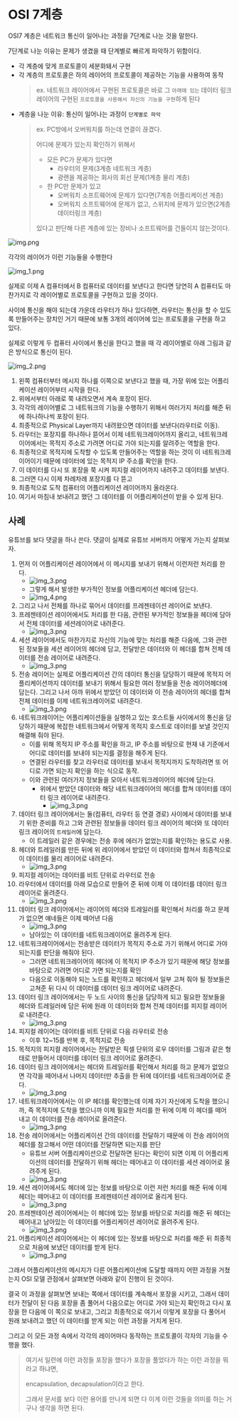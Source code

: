 # OSI 7계층

OSI7 계층은 네트워크 통신이 일어나는 과정을 7단계로 나눈 것을 말한다.

7단계로 나눈 이유는 문제가 생겼을 때 단계별로 빠르게 파악하기 위함이다.

- 각 계층에 맞게 프로토콜이 세분화돼서 구현
- 각 계층의 프로토콜은 하의 레이어의 프로토콜이 제공하는 기능을 사용하여 동작
  > ex. 네트워크 레이어에서 구현된 프로토콜은 바로 그 `아래에 있는` 데이터 링크 레이어의 구현된 `프로토콜을 사용해서 자신의 기능을 구현`하게 된다
- 계층을 나눈 이유: 통신이 일어나는 과정이 `단계별로 파악`
   > ex. PC방에서 오버워치를 하는데 연결이 끊겼다.
   >
   >  어디에 문제가 있는지 확인하기 위해서
   >
   >  - 모든 PC가 문제가 있다면
   >    - 라우터의 문제(3계층 네트워크 계층)
   >    - 광랜을 제공하는 회사의 회선 문제(1계층 물리 계층)
   >  - 한 PC만 문제가 있고
   >    - 오버워치 소프트웨어에 문제가 있다면(7계층 어플리케이션 계층)
   >    - 오버워치 소프트웨어에 문제가 없고, 스위치에 문제가 있으면(2계층 데이터링크 계층)
   >
   >  있다고 판단해 다른 계층에 있는 장비나 소프트웨어를 건들이지 않는것이다.
  > 

![img.png](20250616/img.png)

각각의 레이어가 이런 기능들을 수행한다

![img_1.png](20250616/img_1.png)

실제로 이제 A 컴퓨터에서 B 컴퓨터로 데이터를 보낸다고 한다면 당연히 A 컴퓨터도 마찬가지로 각 레이어별로 프로토콜을 구현하고 있을 것이다.

사이에 통신을 해야 되는데 가운데 라우터가 하나 있다하면, 라우터는 통신을 할 수 있도록 만들어주는 장치인 거기 때문에 보통 3개의 레이어에 있는 프로토콜을 구현을 하고 있다.

실제로 이렇게 두 컴퓨터 사이에서 통신을 한다고 했을 때 각 레이어별로 아래 그림과 같은 방식으로 통신이 된다.

![img_2.png](20250616/img_2.png)

1. 왼쪽 컴퓨터부터 메시지 하나를 이쪽으로 보낸다고 했을 때, 가장 위에 있는 어플리케이션 레이어부터 시작을 한다.
2. 위에서부터 아래로 쭉 내려오면서 계속 포장이 된다.
3. 각각의 레이어별로 그 네트워크의 기능을 수행하기 위해서 여러가지 처리를 해준 뒤에 하나하나씩 포장이 된다. 
4. 최종적으로 Physical Layer까지 내려왔으면 데이터를 보낸다(라우터로 이동).
5. 라우터는 포장지를 하나하나 뜯어서 이제 네트워크레이어까지 올리고, 네트워크레이어에서는 목적지 주소로 가려면 어디로 가야 되는지를 알려주는 역할을 한다. 
6. 최종적으로 목적지에 도착할 수 있도록 만들어주는 역할을 하는 것이 이 네트워크레이어이기 때문에 데이터에 있는 목적지 IP 주소를 확인을 한다. 
7. 이 데이터를 다시 또 포장을 쭉 시켜 피지컬 레이어까지 내려주고 데이터를 보낸다.
8. 그러면 다시 이제 차례차례 포장지를 다 뜯고 
9. 최종적으로 도착 컴퓨터의 어플리케이션 레이어까지 올라온다. 
10. 여기서 마침내 보내려고 했던 그 데이터를 이 어플리케이션이 받을 수 있게 된다.

## 사례
유튜브를 보다 댓글을 하나 쓴다. 댓글이 실제로 유튜브 서버까지 어떻게 가는지 살펴보자.

1. 먼저 이 어플리케이션 레이어에서 이 메시지를 보내기 위해서 이런저런 처리를 한다. 
   - ![img_3.png](20250616/1-1.png)
   - 그렇게 해서 발생한 부가적인 정보를 어플리케이션 헤더에 담는다.
   - ![img_4.png](20250616/1-2.png)
2. 그리고 나서 전체를 하나로 묶어서 데이터를 프레젠테이션 레이어로 보낸다.
3. 프레젠테이션 레이어에서도 처리를 한 다음, 관련된 부가적인 정보들을 헤더에 담아서 전체 데이터를 세션레이어로 내려준다.
   - ![img_3.png](20250616/1-3.png)
4. 세션 레이어에서도 마찬가지로 자신의 기능에 맞는 처리를 해준 다음에, 그와 관련된 정보들을 세션 레이어의 헤더에 담고, 전달받은 데이터와 이 헤더를 합쳐 전체 데이터를 전송 레이어로 내려준다.
   - ![img_3.png](20250616/1-4.png)
5. 전송 레이어는 실제로 어플리케이션 간의 데이터 통신을 담당하기 때문에 목적지 어플리케이션까지 데이터를 보내기 위해서 필요한 여러 정보들을 전송 레이어헤더에 담는다. 그리고 나서 아까 위에서 받았던 이 데이터와 이 전송 레이어의 헤더를 합쳐 전체 데이터를 이제 네트워크레이어로 내려준다.
   - ![img_3.png](20250616/1-5.png)
6. 네트워크레이어는 어플리케이션들을 실행하고 있는 호스트들 사이에서의 통신을 담당하기 때문에 복잡한 네트워크에서 어떻게 목적지 호스트로 데이터를 보낼 것인지 해결해 줘야 된다. 
   - 이를 위해 목적지 IP 주소를 확인을 하고, IP 주소를 바탕으로 현재 내 기준에서 어디로 데이터를 보내야 되는지를 결정을 해주게 된다.
   - 연결된 라우터를 찾고 라우터로 데이터를 보내서 목적지까지 도착하려면 또 어디로 가면 되는지 확인을 하는 식으로 동작. 
   - 이와 관련된 여러가지 정보들을 모아서 네트워크레이어의 헤더에 담는다. 
      - 위에서 받았던 데이터와 해당 네트워크레이어의 헤더를 합쳐 데이터를 데이터 링크 레이어로 내려준다.
        - ![img_3.png](20250616/1-6.png)
7. 데이터 링크 레이어에서는 둘(컴퓨터, 라우터 등 연결 경로) 사이에서 데이터를 보내기 위한 준비를 하고 그와 관련된 정보들을 데이터 링크 레이어의 헤더와 또 데이터 링크 레이어의 `트레일러`에 담는다. 
   - 이 트레일러 같은 경우에는 전송 후에 에러가 없었는지를 확인하는 용도로 사용. 
8. 헤더와 트레일러를 만든 뒤에 위 레이어에서 받았던 이 데이터와 합쳐서 최종적으로 이 데이터를 물리 레이어로 내려준다.
    - ![img_3.png](20250616/1-7.png)
9. 피지컬 레이어는 데이터를 비트 단위로 라우터로 전송
10. 라우터에서 데이터를 아래 모습으로 만들어 준 뒤에 이제 이 데이터를 데이터 링크 레이어로 올려준다.
    - ![img_3.png](20250616/1-7.png)
11. 데이터 링크 레이어에서는 레이어의 헤더와 트레일러를 확인해서 처리를 하고 문제가 없으면 얘네들은 이제 떼어낸 다음
    - ![img_3.png](20250616/1-6.png)
    - 남아있는 이 데이터를 네트워크레이어로 올려주게 된다.
12. 네트워크레이어에서는 전송받은 데이터가 목적지 주소로 가기 위해서 어디로 가야 되는지를 판단을 해줘야 된다. 
    - 그러면 네트워크레이어의 헤더에 이 목적지 IP 주소가 있기 때문에 해당 정보를 바탕으로 가려면 어디로 가면 되는지를 확인
    - 다음으로 이동해야 되는 노드를 확인하고 헤더에서 일부 고쳐 줘야 될 정보들은 고쳐준 뒤 다시 이 데이터를 데이터 링크 레이어로 내려준다.
13. 데이터 링크 레이어에서는 두 노드 사이의 통신을 담당하게 되고 필요한 정보들을 헤더와 트레일러에 담은 뒤에 원래 이 데이터와 합쳐 전체 데이터를 피지컬 레이어로 내려준다.
    - ![img_3.png](20250616/1-7.png)
14. 피지컬 레이어는 데이터를 비트 단위로 다음 라우터로 전송
    - 이후 12~15를 반복 후, 목적지로 전송
15. 목적지의 피지컬 레이어에서는 전달받은 픽셀 단위의 로우 데이터를 그림과 같은 형태로 만들어서 데이터를 데이터 링크 레이어로 올려준다.
16. 데이터 링크 레이어에서는 헤더와 트레일러를 확인해서 처리를 하고 문제가 없었으면 각각을 떼어내서 나머지 데이터만 추출을 한 뒤에 데이터를 네트워크레이어로 준다.
    - ![img_3.png](20250616/1-6.png)
17. 네트워크레이어에서는 이 IP 헤더를 확인했는데 이제 자기 자신에게 도착을 했으니까, 즉 목적지에 도착을 했으니까 이제 필요한 처리를 한 뒤에 이제 이 헤더를 떼어내고 이 데이터를 전송 레이어로 올려준다.
    - ![img_3.png](20250616/1-5.png)
18. 전송 레이어에서는 어플리케이션 간의 데이터를 전달하기 때문에 이 전송 레이어의 헤더를 참고해서 어떤 데이터를 전달하면 되는지를 판단
    - 유튜브 서버 어플리케이션으로 전달하면 된다는 확인이 되면 이제 이 어플리케이션의 데이터를 전달하기 위해 헤더는 떼어내고 이 데이터를 세션 레이어로 올려주게 된다.
    - ![img_3.png](20250616/1-4.png)
19. 세션 레이어에서도 헤더에 있는 정보를 바탕으로 이런 저런 처리를 해준 뒤에 이제 헤더는 떼어내고 이 데이터를 프레젠테이션 레이어로 올리게 된다.
    -  ![img_3.png](20250616/1-3.png)
20. 프레젠테이션 레이어에서는 이 헤더에 있는 정보를 바탕으로 처리를 해준 뒤 헤더는 떼어내고 남아있는 이 데이터를 어플리케이션 레이어로 올려주게 된다.
    - ![img_3.png](20250616/1-2.png)
21. 어플리케이션 레이어에서는 이 헤더에 있는 정보를 바탕으로 처리를 해준 뒤 최종적으로  처음에 보냈던 데이터를 받게 된다.
    - ![img_3.png](20250616/1-1.png)
    

그래서 어플리케이션의 메시지가 다른 어플리케이션에 도달할 때까지 어떤 과정을 거쳤는지 OSI 모델 관점에서 살펴보면 아래와 같이 진행이 된 것이다.

결국 이 과정을 살펴보면 보내는 쪽에서 데이터를 계속해서 포장을 시키고, 
그래서 데이터가 전달이 된 다음 포장을 좀 풀어서 다음으로는 어디로 가야 되는지 확인하고 
다시 포장을 한 다음에 이 쪽으로 보내고, 그리고 최종적으로 여기서 이렇게 포장을 다 풀어서 
원래 보내려고 했던 이 데이터를 받게 되는 이런 과정을 거치게 된다.

그리고 이 모든 과정 속에서 각각의 레이어마다 동작하는 프로토콜이 각자의 기능을 수행을 했다.

> 여기서 일련에 이런 과정들 포장을 했다가 포장을 풀었다가 하는 이런 과정을 뭐라고 하냐면,
> 
> encapsulation, decapsulation이라고 한다. 
> 
> 그래서 문서를 보다 이런 용어를 만나게 되면 다 이게 이런 것들을 의미를 하는 거구나 생각을 하면 된다.